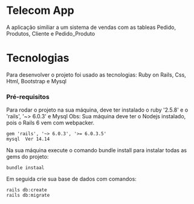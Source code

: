 # Telecom App

A aplicação similiar a um sistema de vendas com as tableas Pedido, Produtos, Cliente e Pedido_Produto

# Tecnologias

Para desenvolver o projeto foi usado as tecnologias: Ruby on Rails, Css, Html, Bootstrap e Mysql

### Pré-requisitos

Para rodar o projeto na sua máquina, deve ter instalado o ruby '2.5.8' e o 'rails', '~> 6.0.3' e Mysql
Obs: Sua máquina deve ter o Nodejs instalado, pois o Rails 6 vem com webpacker.

```
gem 'rails', '~> 6.0.3', '>= 6.0.3.5'
mysql  Ver 14.14 
```
Na sua máquina execute o comando bundle install para instalar todas as gems do projeto:
```
bundle instaal
```
Em seguida crie sua base de dados com comandos:

```
rails db:create
rails db:migrate
```
